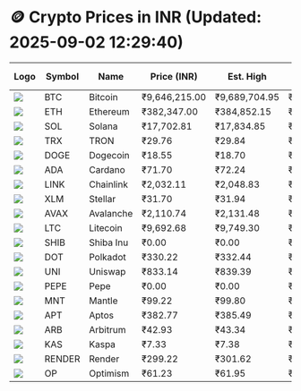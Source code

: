 # 🪙 Crypto Prices in INR (Updated: 2025-09-02 12:29:40)

| Logo | Symbol | Name       | Price (INR) | Est. High | Est. Low | Gross Profit | Fees | Net Profit | ROI % |
|------|--------|------------|-------------|-----------|----------|---------------|------|-------------|--------|
| ![](https://coin-images.coingecko.com/coins/images/1/large/bitcoin.png?1696501400) | BTC    | Bitcoin    | ₹9,646,215.00 | ₹9,689,704.95 | ₹9,602,725.05 | ₹905.78 | ₹200.00 | ₹705.78 | 0.71% |
| ![](https://coin-images.coingecko.com/coins/images/279/large/ethereum.png?1696501628) | ETH    | Ethereum   | ₹382,347.00 | ₹384,852.15 | ₹379,841.85 | ₹1,319.05 | ₹200.00 | ₹1,119.05 | 1.12% |
| ![](https://coin-images.coingecko.com/coins/images/4128/large/solana.png?1718769756) | SOL    | Solana     | ₹17,702.81 | ₹17,834.85 | ₹17,570.77 | ₹1,502.99 | ₹200.00 | ₹1,302.99 | 1.30% |
| ![](https://coin-images.coingecko.com/coins/images/1094/large/tron-logo.png?1696502193) | TRX    | TRON       | ₹29.76 | ₹29.84 | ₹29.68 | ₹555.98 | ₹200.00 | ₹355.98 | 0.36% |
| ![](https://coin-images.coingecko.com/coins/images/5/large/dogecoin.png?1696501409) | DOGE   | Dogecoin   | ₹18.55 | ₹18.70 | ₹18.40 | ₹1,679.76 | ₹200.00 | ₹1,479.76 | 1.48% |
| ![](https://coin-images.coingecko.com/coins/images/975/large/cardano.png?1696502090) | ADA    | Cardano    | ₹71.70 | ₹72.24 | ₹71.16 | ₹1,509.21 | ₹200.00 | ₹1,309.21 | 1.31% |
| ![](https://coin-images.coingecko.com/coins/images/877/large/chainlink-new-logo.png?1696502009) | LINK   | Chainlink  | ₹2,032.11 | ₹2,048.83 | ₹2,015.39 | ₹1,659.43 | ₹200.00 | ₹1,459.43 | 1.46% |
| ![](https://coin-images.coingecko.com/coins/images/100/large/fmpFRHHQ_400x400.jpg?1735231350) | XLM    | Stellar    | ₹31.70 | ₹31.94 | ₹31.46 | ₹1,496.93 | ₹200.00 | ₹1,296.93 | 1.30% |
| ![](https://coin-images.coingecko.com/coins/images/12559/large/Avalanche_Circle_RedWhite_Trans.png?1696512369) | AVAX   | Avalanche  | ₹2,110.74 | ₹2,131.48 | ₹2,090.00 | ₹1,984.30 | ₹200.00 | ₹1,784.30 | 1.78% |
| ![](https://coin-images.coingecko.com/coins/images/2/large/litecoin.png?1696501400) | LTC    | Litecoin   | ₹9,692.68 | ₹9,749.30 | ₹9,636.06 | ₹1,175.09 | ₹200.00 | ₹975.09 | 0.98% |
| ![](https://coin-images.coingecko.com/coins/images/11939/large/shiba.png?1696511800) | SHIB   | Shiba Inu  | ₹0.00 | ₹0.00 | ₹0.00 | ₹1,238.44 | ₹200.00 | ₹1,038.44 | 1.04% |
| ![](https://coin-images.coingecko.com/coins/images/12171/large/polkadot.png?1696512008) | DOT    | Polkadot   | ₹330.22 | ₹332.44 | ₹328.00 | ₹1,354.58 | ₹200.00 | ₹1,154.58 | 1.15% |
| ![](https://coin-images.coingecko.com/coins/images/12504/large/uniswap-logo.png?1720676669) | UNI    | Uniswap    | ₹833.14 | ₹839.39 | ₹826.89 | ₹1,511.44 | ₹200.00 | ₹1,311.44 | 1.31% |
| ![](https://coin-images.coingecko.com/coins/images/29850/large/pepe-token.jpeg?1696528776) | PEPE   | Pepe       | ₹0.00 | ₹0.00 | ₹0.00 | ₹1,821.87 | ₹200.00 | ₹1,621.87 | 1.62% |
| ![](https://coin-images.coingecko.com/coins/images/30980/large/Mantle-Logo-mark.png?1739213200) | MNT    | Mantle     | ₹99.22 | ₹99.80 | ₹98.64 | ₹1,180.07 | ₹200.00 | ₹980.07 | 0.98% |
| ![](https://coin-images.coingecko.com/coins/images/26455/large/aptos_round.png?1696525528) | APT    | Aptos      | ₹382.77 | ₹385.49 | ₹380.05 | ₹1,433.51 | ₹200.00 | ₹1,233.51 | 1.23% |
| ![](https://coin-images.coingecko.com/coins/images/16547/large/arb.jpg?1721358242) | ARB    | Arbitrum   | ₹42.93 | ₹43.34 | ₹42.52 | ₹1,911.88 | ₹200.00 | ₹1,711.88 | 1.71% |
| ![](https://coin-images.coingecko.com/coins/images/25751/large/kaspa-icon-exchanges.png?1696524837) | KAS    | Kaspa      | ₹7.33 | ₹7.38 | ₹7.28 | ₹1,318.32 | ₹200.00 | ₹1,118.32 | 1.12% |
| ![](https://coin-images.coingecko.com/coins/images/11636/large/rndr.png?1696511529) | RENDER | Render     | ₹299.22 | ₹301.62 | ₹296.82 | ₹1,618.16 | ₹200.00 | ₹1,418.16 | 1.42% |
| ![](https://coin-images.coingecko.com/coins/images/25244/large/Optimism.png?1696524385) | OP     | Optimism   | ₹61.23 | ₹61.95 | ₹60.51 | ₹2,374.76 | ₹200.00 | ₹2,174.76 | 2.17% |
